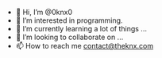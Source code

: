 - 👋 Hi, I’m @0knx0
- 👀 I’m interested in programming.
- 🌱 I’m currently learning a lot of things ...
- 💞️ I’m looking to collaborate on ...
- 📫 How to reach me contact@theknx.com

<!---
0knx0/0knx0 is a ✨ special ✨ repository because its `README.md` (this file) appears on your GitHub profile.
You can click the Preview link to take a look at your changes.
--->
